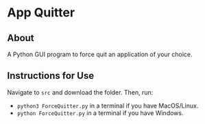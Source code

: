 # App Quitter

## About

A Python GUI program to force quit an application of your choice.

## Instructions for Use

Navigate to `src` and download the  folder. Then, run:

- `python3 ForceQuitter.py` in a terminal if you have MacOS/Linux.
- `python ForceQuitter.py` in a terminal if you have Windows.

